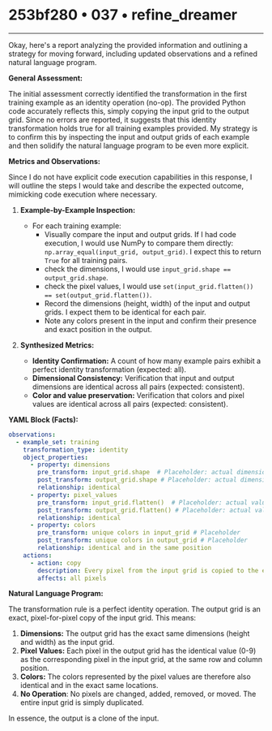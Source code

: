 # 253bf280 • 037 • refine_dreamer

---
Okay, here's a report analyzing the provided information and outlining a strategy for moving forward, including updated observations and a refined natural language program.

**General Assessment:**

The initial assessment correctly identified the transformation in the first training example as an identity operation (no-op). The provided Python code accurately reflects this, simply copying the input grid to the output grid. Since no errors are reported, it suggests that this identity transformation holds true for all training examples provided. My strategy is to confirm this by inspecting the input and output grids of each example and then solidify the natural language program to be even more explicit.

**Metrics and Observations:**

Since I do not have explicit code execution capabilities in this response, I will outline the steps I would take and describe the expected outcome, mimicking code execution where necessary.

1.  **Example-by-Example Inspection:**
    *   For each training example:
        *   Visually compare the input and output grids. If I had code execution, I would use NumPy to compare them directly: `np.array_equal(input_grid, output_grid)`. I expect this to return `True` for all training pairs.
        * check the dimensions, I would use `input_grid.shape == output_grid.shape`.
        * check the pixel values, I would use `set(input_grid.flatten()) == set(output_grid.flatten())`.
        *   Record the dimensions (height, width) of the input and output grids. I expect them to be identical for each pair.
        *   Note any colors present in the input and confirm their presence and exact position in the output.

2.  **Synthesized Metrics:**
    *   **Identity Confirmation:** A count of how many example pairs exhibit a perfect identity transformation (expected: all).
    *   **Dimensional Consistency:** Verification that input and output dimensions are identical across all pairs (expected: consistent).
    *  **Color and value preservation:** Verification that colors and pixel values are identical across all pairs (expected: consistent).

**YAML Block (Facts):**

```yaml
observations:
  - example_set: training
    transformation_type: identity
    object_properties:
      - property: dimensions
        pre_transform: input_grid.shape  # Placeholder: actual dimensions
        post_transform: output_grid.shape # Placeholder: actual dimensions
        relationship: identical
      - property: pixel_values
        pre_transform: input_grid.flatten()  # Placeholder: actual values
        post_transform: output_grid.flatten() # Placeholder: actual values
        relationship: identical
      - property: colors
        pre_transform: unique colors in input_grid # Placeholder
        post_transform: unique colors in output_grid # Placeholder
        relationship: identical and in the same position
    actions:
      - action: copy
        description: Every pixel from the input grid is copied to the exact same position in the output grid.
        affects: all pixels
```

**Natural Language Program:**

The transformation rule is a perfect identity operation. The output grid is an exact, pixel-for-pixel copy of the input grid. This means:

1.  **Dimensions:** The output grid has the exact same dimensions (height and width) as the input grid.
2.  **Pixel Values:** Each pixel in the output grid has the identical value (0-9) as the corresponding pixel in the input grid, at the same row and column position.
3.  **Colors:** The colors represented by the pixel values are therefore also identical and in the exact same locations.
4. **No Operation**: No pixels are changed, added, removed, or moved. The entire input grid is simply duplicated.

In essence, the output is a clone of the input.

